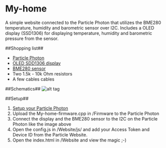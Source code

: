# My-home #
A simple website connected to the Particle Photon that utilizes the BME280 temperature, humidity and barometric sensor over I2C. Includes a OLED display (SSD1306) for displaying temperature, humidity and barometric pressure from the sensor.

##Shopping list##
* [Particle Photon](https://store.particle.io/collections/photon)
* [OLED SDD1306 display](https://www.adafruit.com/products/938)
* [BME280 sensor](https://www.adafruit.com/products/2652)
* Two 1.5k - 10k Ohm resistors
* A few cables cables

##Schematics##
![alt tag](https://github.com/sandtorv/My-home/blob/master/Images/schematics.png "How it looks")

##Setup##
1. [Setup your Particle Photon](https://docs.particle.io/guide/getting-started/intro/)
2. Upload the My-home-firmware.cpp in /Firmware to the Particle Photon
3. Connect  the display and the BME280 sensor to the I2C on the Particle Photon like the image above
4. Open the config.js in /Website/js/ and add your Access Token and Device ID from the Particle Website.
5. Open the index.html in /Website and view the magic ;-)
